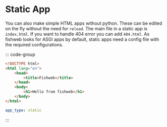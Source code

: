 # Static App

You can also make simple HTML apps without python. These can be edited on the fly without the need for `reload`.
The main file in a static app is `index.html`. If you want to handle 404 error you can add `404.html`.
As fishweb looks for ASGI apps by default, static apps need a config file with the required configurations.

::: code-group

```html [index.html]
<!DOCTYPE html>
<html lang="en">
    <head>
        <title>Fishweb</title>
    </head>
    <body>
        <h1>Hello from fishweb</h1>
    </body>
</html>
```

```yaml [fishweb.yaml]
app_type: static
```

:::
